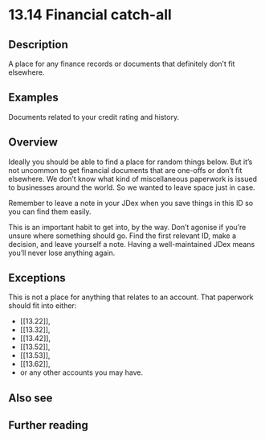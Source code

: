 # 13.14 Financial catch-all

## Description

A place for any finance records or documents that definitely don’t fit elsewhere.

## Examples

Documents related to your credit rating and history.

## Overview

Ideally you should be able to find a place for random things below. But it’s not uncommon to get financial documents that are one-offs or don’t fit elsewhere. We don’t know what kind of miscellaneous paperwork is issued to businesses around the world. So we wanted to leave space just in case.

Remember to leave a note in your JDex when you save things in this ID so you can find them easily.

This is an important habit to get into, by the way. Don’t agonise if you’re unsure where something should go. Find the first relevant ID, make a decision, and leave yourself a note. Having a well-maintained JDex means you’ll never lose anything again.

## Exceptions

This is not a place for anything that relates to an account. That paperwork should fit into either:

- [[13.22]],
- [[13.32]],
- [[13.42]],
- [[13.52]],
- [[13.53]],
- [[13.62]],
- or any other accounts you may have.

## Also see

## Further reading

